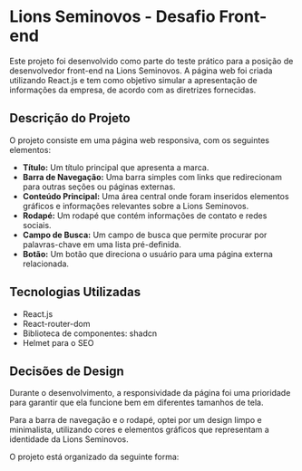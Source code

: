 # Lions Seminovos - Desafio Front-end

Este projeto foi desenvolvido como parte do teste prático para a posição de desenvolvedor front-end na Lions Seminovos. A página web foi criada utilizando React.js e tem como objetivo simular a apresentação de informações da empresa, de acordo com as diretrizes fornecidas.

## Descrição do Projeto

O projeto consiste em uma página web responsiva, com os seguintes elementos:

- **Título:** Um título principal que apresenta a marca.
- **Barra de Navegação:** Uma barra simples com links que redirecionam para outras seções ou páginas externas.
- **Conteúdo Principal:** Uma área central onde foram inseridos elementos gráficos e informações relevantes sobre a Lions Seminovos.
- **Rodapé:** Um rodapé que contém informações de contato e redes sociais.
- **Campo de Busca:** Um campo de busca que permite procurar por palavras-chave em uma lista pré-definida.
- **Botão:** Um botão que direciona o usuário para uma página externa relacionada.

## Tecnologias Utilizadas

- React.js
- React-router-dom
- Biblioteca de componentes: shadcn
- Helmet para o SEO

## Decisões de Design

Durante o desenvolvimento, a responsividade da página foi uma prioridade para garantir que ela funcione bem em diferentes tamanhos de tela.

Para a barra de navegação e o rodapé, optei por um design limpo e minimalista, utilizando cores e elementos gráficos que representam a identidade da Lions Seminovos.


O projeto está organizado da seguinte forma:

